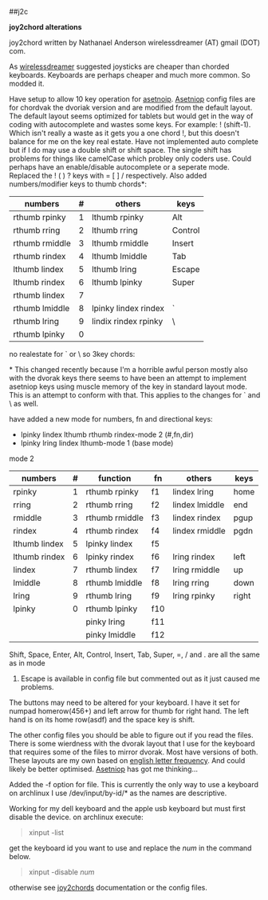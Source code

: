 ##j2c

__joy2chord alterations__

joy2chord written by Nathanael Anderson wirelessdreamer (AT)
gmail (DOT) com.

As [wirelessdreamer][1] suggested joysticks are cheaper
than chorded keyboards. Keyboards are perhaps
cheaper and much more common. So modded it.

Have setup to allow 10 key operation for
[asetnoip][2]. [Asetniop][2] config files are for
chordvak the dvoriak version and are modified from
the default layout. The default layout seems
optimized for tablets but would get in the way of
coding with autocomplete and wastes some keys. For
example: ! (shift-1). Which isn't really a waste
as it gets you a one chord !, but this doesn't
balance for me on the key real estate. Have not
implemented auto complete but if I do may use a
double shift or shift space. The single shift has
problems for things like camelCase which probley
only coders use. Could perhaps have an
enable/disable autocomplete or a seperate
mode. Replaced the ! ( ) ?  keys with = [ ] /
respectively. Also added numbers/modifier keys to
thumb chords*:

numbers                 | # | others                    | keys
---                     |---| ---                       | ---
rthumb rpinky           | 1 | lthumb rpinky             | Alt
rthumb rring            | 2 | lthumb rring              | Control
rthumb rmiddle          | 3 | lthumb rmiddle            | Insert
rthumb rindex           | 4 | lthumb lmiddle            | Tab
lthumb lindex           | 5 | lthumb lring              | Escape
lthumb rindex           | 6 | lthumb lpinky             | Super
rthumb lindex           | 7 |                           |
rthumb lmiddle          | 8 | lpinky lindex rindex      | `
rthumb lring            | 9 | lindix rindex rpinky      | \
rthumb lpinky           | 0 |                           |


no realestate for ` or \ so 3key chords:

\* This changed recently because I'm a horrible
  awful person mostly also with the dvorak keys
  there seems to have been an attempt to
  implement asetniop keys using muscle memory of
  the key in standard layout mode. This is an
  attempt to conform with that. This applies to
  the changes for ` and \ as well.

have added a new mode for numbers, fn and
directional keys:

- lpinky lindex lthumb rthumb rindex-mode 2 (#,fn,dir)
- lpinky lring lindex lthumb-mode 1 (base mode)

mode 2

numbers          | # | function                 | fn  | others          | keys
---              |---|---                       |---  | ---             |---
rpinky           | 1 | rthumb rpinky            | f1  | lindex lring    | home
rring            | 2 | rthumb rring             | f2  | lindex lmiddle  | end
rmiddle          | 3 | rthumb rmiddle           | f3  | lindex rindex   | pgup
rindex           | 4 | rthumb rindex            | f4  | lindex rmiddle  | pgdn
lthumb lindex    | 5 | lpinky lindex            | f5  |                 |
lthumb rindex    | 6 | lpinky rindex            | f6  | lring rindex    | left
lindex           | 7 | rthumb lindex            | f7  | lring rmiddle   | up
lmiddle          | 8 | rthumb lmiddle           | f8  | lring rring     | down
lring            | 9 | rthumb lring             | f9  | lring rpinky    | right
lpinky           | 0 | rthumb lpinky            | f10 |                 |
                 |   | pinky lring              | f11 |                 |
                 |   | pinky lmiddle            | f12 |                 |


Shift, Space, Enter, Alt, Control, Insert, Tab,
Super, =, / and . are all the same as in mode
1. Escape is available in config file but
commented out as it just caused me problems.

The buttons may need to be altered for your
keyboard. I have it set for numpad homerow(456+)
and left arrow for thumb for right hand. The left
hand is on its home row(asdf) and the space key is
shift.

The other config files you should be able to
figure out if you read the files. There is some
wierdness with the dvorak layout that I use for
the keyboard that requires some of the files to
mirror dvorak. Most have versions of both. These
layouts are my own based on [english letter
frequency][3]. And could likely be better
optimised. [Asetniop][2] has got me thinking...

Added the -f option for file. This is currently
the only way to use a keyboard on archlinux I use
/dev/input/by-id/* as the names are descriptive.

Working for my dell keyboard and the apple usb
keyboard but must first disable the device. on
archlinux execute:

>xinput -list

get the keyboard id you want to use and replace
the _num_ in the command below.

>xinput -disable _num_

otherwise see [joy2chords][1] documentation or the
config files.

[1]: http://joy2chord.sourceforge.net/
[2]: http://asetniop.com/
[3]: https://en.wikipedia.org/wiki/Letter_frequency
